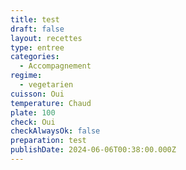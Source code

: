 ```yaml
---
title: test
draft: false
layout: recettes
type: entree
categories:
  - Accompagnement
regime:
  - vegetarien
cuisson: Oui
temperature: Chaud
plate: 100
check: Oui
checkAlwaysOk: false
preparation: test
publishDate: 2024-06-06T00:38:00.000Z
---
```


